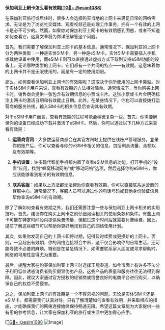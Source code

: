 **保加利亚上網卡怎么看有效期[[TG💪+ @esim1088](https://t.me/s/esim1088)]**

在保加利亚旅行或居住时，很多人会选择购买当地的上网卡来满足日常的网络需求。无论是为了浏览社交媒体、观看视频还是处理工作事务，拥有一个有效的上网卡是必不可少的。然而，如果你对保加利亚上网卡的有效期感到困惑，或者不知道如何查看它，这篇文章将为你详细解答这个问题。

首先，我们需要了解保加利亚上网卡的基本信息。通常情况下，保加利亚的上网卡分为两种类型：一种是实体SIM卡，另一种是eSIM卡。实体SIM卡需要插入手机或其他设备中使用，而eSIM卡则可以直接通过虚拟方式下载到支持eSIM功能的设备上。无论哪种类型的上网卡，它们都有一个共同的特点——有效期。这意味着你的上网卡并不是无限使用的，而是有一定的使用期限。

那么，如何查看保加利亚上网卡的有效期呢？这取决于你所使用的上网卡类型。对于实体SIM卡用户来说，查看有效期的方法相对简单。通常情况下，当你购买上网卡时，销售商会提供一张包含有效期信息的小票或卡片。这张小票或卡片会明确标注上网卡的激活日期和有效截止日期。此外，在某些情况下，你也可以直接拨打运营商的服务热线，输入SIM卡的相关信息后查询其有效期。

对于eSIM卡用户而言，查看有效期的过程可能会稍微复杂一些。首先，你需要确保你的设备已经成功下载并激活了eSIM卡。然后，你可以通过以下几种方式来查看有效期：

1. **运营商官网**：大多数运营商都会在其官方网站上提供在线账户管理服务。登录你的账户后，你可以查看与你的eSIM卡相关的信息，包括剩余流量、余额以及有效期等。
   
2. **手机设置**：许多现代智能手机都内置了查看eSIM信息的功能。打开手机的“设置”应用，找到“蜂窝移动网络”或“移动网络”选项，然后选择你的eSIM卡，你应该能够看到相关的有效期信息。

3. **联系客服**：如果以上方法都无法帮助你查看有效期，你可以直接联系运营商的客服中心。通常情况下，客服人员可以通过你的电话号码或其他身份验证信息帮你查询eSIM卡的有效期。

除了了解如何查看有效期之外，我们还需要注意一些与保加利亚上网卡相关的实用技巧。首先，建议你在购买上网卡之前仔细阅读相关的使用条款和条件。有些上网卡可能在特定时间段内提供免费流量，但超过这个时间后就需要付费续费。因此，提前了解这些细节可以帮助你更好地规划自己的网络使用计划。

其次，如果你发现自己的上网卡即将过期，记得及时续费或更换新的上网卡。否则，一旦超出有效期，你的网络连接将会中断，这不仅会影响你的日常生活，还可能导致不必要的麻烦。特别是在紧急情况下，如需要联系家人朋友或寻求帮助时，网络的可用性显得尤为重要。

最后，提醒大家在购买保加利亚上网卡时选择正规渠道。如今市面上有许多不法分子利用低价诱惑消费者购买假冒伪劣产品，这些产品的质量和服务往往无法得到保障。因此，建议大家通过官方授权的经销商或信誉良好的电商平台进行购买，以确保自己的权益不受侵害。

总之，保加利亚上网卡的有效期是一个不容忽视的问题。无论是实体SIM卡还是eSIM卡，都需要我们认真对待。只有了解清楚如何查看有效期，并采取相应的措施，才能确保我们的网络连接始终保持畅通无阻。希望这篇文章能为大家提供一些有用的参考信息，让大家在保加利亚的旅行或生活中更加得心应手。

[[TG💪+ @esim1088](https://t.me/s/esim1088) ![Image](https://i.postimg.cc/4NQfJmqS/Snipaste-2025-05-13-00-14-12.png)]